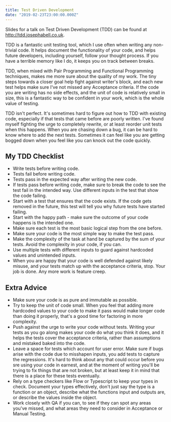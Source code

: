 ```yaml
---
title: Test Driven Development
date: "2019-02-23T23:00:00.000Z"
---
```


Slides for a talk on Test Driven Development (TDD) can be found at <http://tdd.josephabell.co.uk>.

TDD is a fantastic unit testing tool, which I use often when writing any non-trivial code. It helps document the functionality of your code, and helps future developers, including yourself, follow your thought process. If you have a terrible memory like I do, it keeps you on track between breaks.

TDD, when mixed with Pair Programming and Functional Programming techniques, makes me more sure about the quality of my work. The tiny steps towards a closer goal help fight against writer's block, and each new test helps make sure I've not missed any Acceptance criteria. If the code you are writing has no side effects, and the unit of code is relatively small in size, this is a fantastic way to be confident in your work, which is the whole value of testing.

TDD isn't perfect. It's sometimes hard to figure out how to TDD with existing code, especially if that tests that came before are poorly written. I've found myself fighting the urge to completely rewrite, or at least reorder unit tests when this happens. When you are chasing down a bug, it can be hard to know where to add the next tests. Sometimes it can feel like you are getting bogged down when you feel like you can knock out the code quickly.

## My TDD Checklist

* Write tests before writing code.
* Tests fail before writing code.
* Tests pass in the expected way after writing the new code.
* If tests pass before writing code, make sure to break the code to see the test fail in the intended way. Use different inputs in the test that show the code failing.
* Start with a test that ensures that the code exists. If the code gets removed in the future, this test will tell you why future tests have started failing.
* Start with the happy path - make sure the outcome of your code happens is the intended one.
* Make sure each test is the most basic logical step from the one before.
* Make sure your code is the most simple way to make the test pass.
* Make the complexity of the task at hand be captured by the sum of your tests. Avoid the complexity in your code, if you can.
* Use multiple tests with different inputs to guard against hardcoded values and unintended inputs.
* When you are happy that your code is well defended against likely misuse, and your tests match up with the acceptance criteria, stop. Your job is done. Any more work is feature creep.

## Extra Advice

* Make sure your code is as pure and immutable as possible.
* Try to keep the unit of code small. When you feel that adding more hardcoded values to your code to make it pass would make longer code than doing it properly, that's a good time for factoring in more complexity.
* Push against the urge to write your code without tests. Writing your tests as you go along makes your code do what you think it does, and it helps the tests cover the acceptance criteria, rather than assumptions and mistaked baked into the code. 
* Leave a space for tests which account for user error. Make sure if bugs arise with the code due to misshapen inputs, you add tests to capture the regressions. It's hard to think about any that could occur before you sre using your code in earnest, and at the moment of writing you'll be trying to fix things that are not broken, but at least keep it in mind that there is a place for these tests eventually.
* Rely on a type checkers like Flow or Typescript to keep your types in check. Document your types effectively, don't just say the type is a function or an object, describe what the functions input and outputs are, or describe the values inside the object.
* Work closely with QA if you can, to see if they can spot any areas you've missed, and what areas they need to consider in Acceptance or Manual Testing.
